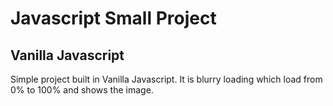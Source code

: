 # Javascript Small Project

## Vanilla Javascript

Simple project built in Vanilla Javascript. It is blurry loading which load from 0% to 100% and shows the image.

